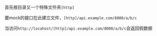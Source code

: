 首先根目录又一个特殊文件夹`[http]`

要mock的接口在此建立文件，`[http]/api.example.com/8000/a/b/c`

当访问`http://locahost/[http]/api.example.com/8000/a/b/c`会返回假数据